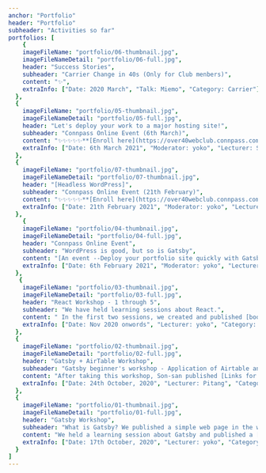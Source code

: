 ```yaml
---
anchor: "Portfolio"
header: "Portfolio"
subheader: "Activities so far"
portfolios: [
    {
    imageFileName: "portfolio/06-thumbnail.jpg",
    imageFileNameDetail: "portfolio/06-full.jpg",
    header: "Success Stories",
    subheader: "Carrier Change in 40s (Only for Club menbers)",
    content: "✨",
    extraInfo: ["Date: 2020 March", "Talk: Miemo", "Category: Carrier"]
  },
  {
    imageFileName: "portfolio/05-thumbnail.jpg",
    imageFileNameDetail: "portfolio/05-full.jpg",
    header: "Let's deploy your work to a major hosting site!",
    subheader: "Connpass Online Event (6th March)",
    content: "✨✨✨✨✨**[Enroll here](https://over40webclub.connpass.com/event/204362/)**✨✨✨✨✨",
    extraInfo: ["Date: 6th March 2021", "Moderator: yoko", "Lecturer: Son", "Admin: Pitang, N.KAZU","Category: Website creation, Deploy"]
  },
  {
    imageFileName: "portfolio/07-thumbnail.jpg",
    imageFileNameDetail: "portfolio/07-thumbnail.jpg",
    header: "[Headless WordPress]",
    subheader: "Connpass Online Event (21th February)",
    content: "✨✨✨✨✨**[Enroll here](https://over40webclub.connpass.com/event/204563/)**✨✨✨✨✨",
    extraInfo: ["Date: 21th February 2021", "Moderator: yoko", "Lecturer: Son", "Admin: Pitang, N.KAZU","Category: Website creation, Deploy"]
  },
    {
    imageFileName: "portfolio/04-thumbnail.jpg",
    imageFileNameDetail: "portfolio/04-full.jpg",
    header: "Connpass Online Event",
    subheader: "WordPress is good, but so is Gatsby",
    content: "[An event --Deploy your portfolio site quickly with Gatsby--](https://over40webclub.connpass.com/event/201741/)",
    extraInfo: ["Date: 6th February 2021", "Moderator: yoko", "Lecturer: Son", "Admin: Pitang","Category: Gatsby"]
  },
   {
    imageFileName: "portfolio/03-thumbnail.jpg",
    imageFileNameDetail: "portfolio/03-full.jpg",
    header: "React Workshop - 1 through 5",
    subheader: "We have held learning sessions about React.",
    content: " In the first two sessions, we created and published [book project web page](https://over40webclub-react-basic.netlify.app/). ",
    extraInfo: ["Date: Nov 2020 onwords", "Lecturer: yoko", "Category: React"]
  },
  {
    imageFileName: "portfolio/02-thumbnail.jpg",
    imageFileNameDetail: "portfolio/02-full.jpg",
    header: "Gatsby + AirTable Workshop",
    subheader: "Gatsby beginner's workshop - Application of Airtable and gatsby-airtable-listing - Let's make a static site from cloud database quickly",
    content: "After taking this workshop, Son-san published [Links for Computer Education](https://takamina-link3.netlify.app/) on the same day.",
    extraInfo: ["Date: 24th October, 2020", "Lecturer: Pitang", "Category: Gatsby, AirTable"]
  },
  {
    imageFileName: "portfolio/01-thumbnail.jpg",
    imageFileNameDetail: "portfolio/01-full.jpg",
    header: "Gatsby Workshop",
    subheader: "What is Gatsby? We published a simple web page in the workshop!",
    content: "We held a learning session about Gatsby and published a [simple webpage](https://yokoyoko.netlify.app/).",
    extraInfo: ["Date: 17th October, 2020", "Lecturer: yoko", "Category: Gatsby, JSX, Netlify"]
  }
]
---
```

